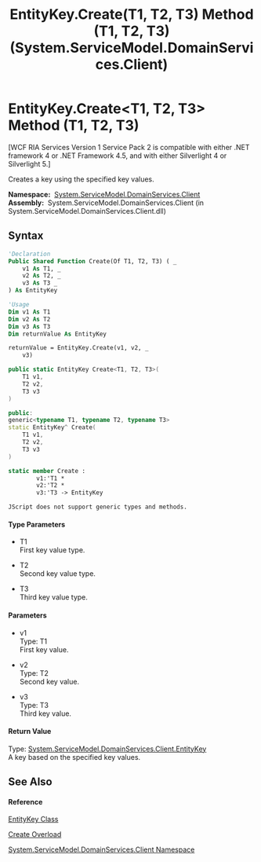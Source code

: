﻿---
title: EntityKey.Create(T1, T2, T3) Method (T1, T2, T3) (System.ServiceModel.DomainServices.Client)
TOCTitle: Create(T1, T2, T3) Method (T1, T2, T3)
ms:assetid: M:System.ServiceModel.DomainServices.Client.EntityKey.Create``3(``0,``1,``2)
ms:mtpsurl: https://msdn.microsoft.com/en-us/library/Ff423399(v=VS.91)
ms:contentKeyID: 28755754
ms.date: 01/27/2012
mtps_version: v=VS.91
dev_langs:
- vb
- csharp
- c++
- fsharp
- jscript
api_location:
- System.ServiceModel.DomainServices.Client.dll
api_name:
- System.ServiceModel.DomainServices.Client.EntityKey.Create
api_type:
- Managed
topic_type:
- apiref
- kbSyntax
product_family_name: VS
ROBOTS: INDEX,FOLLOW
---

# EntityKey.Create\<T1, T2, T3\> Method (T1, T2, T3)

\[WCF RIA Services Version 1 Service Pack 2 is compatible with either .NET framework 4 or .NET Framework 4.5, and with either Silverlight 4 or Silverlight 5.\]

Creates a key using the specified key values.

**Namespace:**  [System.ServiceModel.DomainServices.Client](ff422479\(v=vs.91\).md)  
**Assembly:**  System.ServiceModel.DomainServices.Client (in System.ServiceModel.DomainServices.Client.dll)

## Syntax

``` vb
'Declaration
Public Shared Function Create(Of T1, T2, T3) ( _
    v1 As T1, _
    v2 As T2, _
    v3 As T3 _
) As EntityKey
```

``` vb
'Usage
Dim v1 As T1
Dim v2 As T2
Dim v3 As T3
Dim returnValue As EntityKey

returnValue = EntityKey.Create(v1, v2, _
    v3)
```

``` csharp
public static EntityKey Create<T1, T2, T3>(
    T1 v1,
    T2 v2,
    T3 v3
)
```

``` c++
public:
generic<typename T1, typename T2, typename T3>
static EntityKey^ Create(
    T1 v1, 
    T2 v2, 
    T3 v3
)
```

``` fsharp
static member Create : 
        v1:'T1 * 
        v2:'T2 * 
        v3:'T3 -> EntityKey 
```

``` jscript
JScript does not support generic types and methods.
```

#### Type Parameters

  - T1  
    First key value type.

<!-- end list -->

  - T2  
    Second key value type.

<!-- end list -->

  - T3  
    Third key value type.

#### Parameters

  - v1  
    Type: T1  
    First key value.  

<!-- end list -->

  - v2  
    Type: T2  
    Second key value.  

<!-- end list -->

  - v3  
    Type: T3  
    Third key value.  

#### Return Value

Type: [System.ServiceModel.DomainServices.Client.EntityKey](ff422909\(v=vs.91\).md)  
A key based on the specified key values.  
  

## See Also

#### Reference

[EntityKey Class](ff422909\(v=vs.91\).md)

[Create Overload](ff422148\(v=vs.91\).md)

[System.ServiceModel.DomainServices.Client Namespace](ff422479\(v=vs.91\).md)

